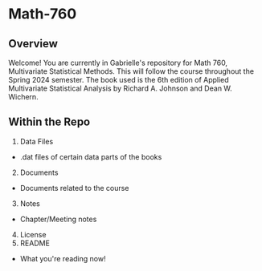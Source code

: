 # Math-760
## Overview
Welcome! You are currently in Gabrielle's repository for Math 760, Multivariate Statistical Methods. This will follow the course throughout the Spring 2024 semester. The book used is the 6th edition of Applied Multivariate Statistical Analysis by Richard A. Johnson and Dean W. Wichern.
## Within the Repo
1. Data Files
  - .dat files of certain data parts of the books
2. Documents
  - Documents related to the course
3. Notes
  - Chapter/Meeting notes
4. License
5. README
  - What you're reading now!